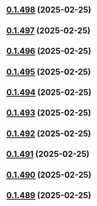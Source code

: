 ## [0.1.498](https://github.com/binary-braids/terraform-oracle/compare/v0.1.497...v0.1.498) (2025-02-25)



## [0.1.497](https://github.com/binary-braids/terraform-oracle/compare/v0.1.496...v0.1.497) (2025-02-25)



## [0.1.496](https://github.com/binary-braids/terraform-oracle/compare/v0.1.495...v0.1.496) (2025-02-25)



## [0.1.495](https://github.com/binary-braids/terraform-oracle/compare/v0.1.494...v0.1.495) (2025-02-25)



## [0.1.494](https://github.com/binary-braids/terraform-oracle/compare/v0.1.493...v0.1.494) (2025-02-25)



## [0.1.493](https://github.com/binary-braids/terraform-oracle/compare/v0.1.492...v0.1.493) (2025-02-25)



## [0.1.492](https://github.com/binary-braids/terraform-oracle/compare/v0.1.491...v0.1.492) (2025-02-25)



## [0.1.491](https://github.com/binary-braids/terraform-oracle/compare/v0.1.490...v0.1.491) (2025-02-25)



## [0.1.490](https://github.com/binary-braids/terraform-oracle/compare/v0.1.489...v0.1.490) (2025-02-25)



## [0.1.489](https://github.com/binary-braids/terraform-oracle/compare/v0.1.488...v0.1.489) (2025-02-25)



